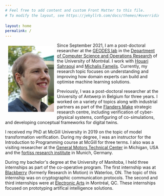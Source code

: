 ```yaml
---
# Feel free to add content and custom Front Matter to this file.
# To modify the layout, see https://jekyllrb.com/docs/themes/#overriding-theme-defaults

layout: home
permalink: /
---
```



<img alt="Bentley James Oakes" src="/assets/images/BentleyJOakes.png" align="left" style="width:150px; margin: 10px 10px 10px 10px;" />


Since September 2021, I am a post-doctoral researcher at the [GEODES lab](http://geodes.iro.umontreal.ca) in the [Department of Computer Science and Operations Research](https://diro.umontreal.ca/english/home/) of the University of Montréal. I work with [Houari Sahraoui](http://www.iro.umontreal.ca/~sahraouh/) and [Michalis Famelis](https://michalis.famelis.info/). Currently, my research topic focuses on understanding and improving how domain experts can build and optimise machine learning solutions.

Previously, I was a post-doctoral researcher at the University of Antwerp in Belgium for three years. I worked on a variety of topics along with industrial partners as part of the [Flanders Make](https://www.flandersmake.be) strategic research centre, including verification of cyber-physical systems, configuring of co-simulations, and developing conceptual frameworks for digital twins.


I received my PhD at McGill University in 2019 on the topic of model transformation verification. During my degree, I was an instructor for the Introduction to Programming course at McGill for three terms. I also was a visiting researcher at the [General Motors Technical Center](https://www.gm.com/company/facilities/warren-tech-center) in Michigan, USA and the [fortiss research institute](https://www.fortiss.org/) in Munich, Germany.


During my bachelor's degree at the University of Manitoba, I held three internships as part of the co-operative program. The first internship was at [Blackberry](https://www.blackberry.com) (formerly Research in Motion) in Waterloo, ON. The topic of this internship was on cryptographic communication protocols. The second and third internships were at [Electronic Arts](https://www.ea.com) in Montréal, QC. These internships focused on prototyping artifical intelligence solutions.

<!--The emoji graphics for the favicon are from the open source project Twemoji. The graphics are copyright 2020 Twitter, Inc and other contributors. The graphics are licensed under CC-BY 4.0.-->

